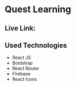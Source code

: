 # Quest Learning

## Live Link:

## Used Technologies

- React JS
- Bootstrap
- React Router
- Firebase
- React Icons
